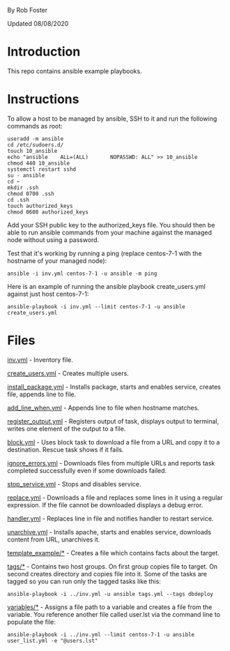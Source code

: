 By Rob Foster

Updated 08/08/2020

# Introduction
This repo contains ansible example playbooks.

# Instructions
To allow a host to be managed by ansible, SSH to it and run the following commands as root:
```
useradd -m ansible
cd /etc/sudoers.d/
touch 10_ansible
echo "ansible    ALL=(ALL)       NOPASSWD: ALL" >> 10_ansible
chmod 440 10_ansible
systemctl restart sshd
su - ansible
cd ~
mkdir .ssh
chmod 0700 .ssh
cd .ssh
touch authorized_keys
chmod 0600 authorized_keys
```
Add your SSH public key to the authorized_keys file. You should then be able to run ansible commands from your machine against the managed node without using a password. 

Test that it's working by running a ping (replace centos-7-1 with the hostname of your managed node):
```
ansible -i inv.yml centos-7-1 -u ansible -m ping 
```
Here is an example of running the ansible playbook create_users.yml against just host centos-7-1:
```
ansible-playbook -i inv.yml --limit centos-7-1 -u ansible create_users.yml
```

# Files
[inv.yml](inv.yml) - Inventory file.

[create_users.yml](create_users.yml) - Creates multiple users. 

[install_package.yml](install_package.yml) - Installs package, starts and enables service, creates file, appends line to file.

[add_line_when.yml](add_line_when.yml) - Appends line to file when hostname matches.

[register_output.yml](register_output.yml) - Registers output of task, displays output to terminal, writes one element of the output to a file.

[block.yml](block.yml) - Uses block task to download a file from a URL and copy it to a destination. Rescue task shows if it fails.

[ignore_errors.yml](ignore_errors.yml) - Downloads files from multiple URLs and reports task completed successfully even if some downloads failed. 

[stop_service.yml](stop_service.yml) - Stops and disables service.

[replace.yml](replace.yml) - Downloads a file and replaces some lines in it using a regular expression. If the file cannot be downloaded displays a debug error. 

[handler.yml](handler.yml) - Replaces line in file and notifies handler to restart service.

[unarchive.yml](unarchive.yml) - Installs apache, starts and enables service, downloads content from URL, unarchives it.

[template_example/*](template_example) - Creates a file which contains facts about the target.

[tags/*](tags) - Contains two host groups. On first group copies file to target. On second creates directory and copies file into it. Some of the tasks are tagged so you can run only the tagged tasks like this:
```
ansible-playbook -i ../inv.yml -u ansible tags.yml --tags dbdeploy
```

[variables/*](variables) - Assigns a file path to a variable and creates a file from the variable. You reference another file called user.lst via the command line to populate the file:
```
ansible-playbook -i ../inv.yml --limit centos-7-1 -u ansible user_list.yml -e "@users.lst"
```
